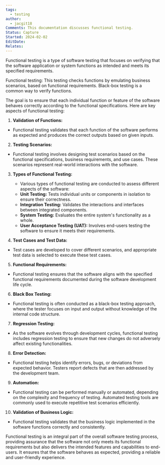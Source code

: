```yaml
---
tags:
  - testing
author:
  - jacgit18
Comments: This documentation discusses functional testing.
Status: Capture
Started: 2024-02-02
EditDate: 
Relates:
---
```

Functional testing is a type of software testing that focuses on verifying that the software application or system functions as intended and meets its specified requirements. 

Functional testing: This testing checks functions by emulating business scenarios, based on functional requirements. Black-box testing is a common way to verify functions. 

The goal is to ensure that each individual function or feature of the software behaves correctly according to the functional specifications. Here are key aspects of functional testing:  
  
1. **Validation of Functions:**  
- Functional testing validates that each function of the software performs as expected and produces the correct outputs based on given inputs.  
  
2. **Testing Scenarios:**  
- Functional testing involves designing test scenarios based on the functional specifications, business requirements, and use cases. These scenarios represent real-world interactions with the software.  
  
3. **Types of Functional Testing:**  
	- Various types of functional testing are conducted to assess different aspects of the software:  
	- **Unit Testing:** Tests individual units or components in isolation to ensure their correctness.  
	- **Integration Testing:** Validates the interactions and interfaces between integrated components.  
	- **System Testing:** Evaluates the entire system's functionality as a whole.  
	- **User Acceptance Testing (UAT):** Involves end-users testing the software to ensure it meets their requirements.  
  
4. **Test Cases and Test Data:**  
- Test cases are developed to cover different scenarios, and appropriate test data is selected to execute these test cases.  
  
5. **Functional Requirements:**  
- Functional testing ensures that the software aligns with the specified functional requirements documented during the software development life cycle.  
  
6. **Black Box Testing:**  
- Functional testing is often conducted as a black-box testing approach, where the tester focuses on input and output without knowledge of the internal code structure.  
  
7. **Regression Testing:**  
- As the software evolves through development cycles, functional testing includes regression testing to ensure that new changes do not adversely affect existing functionalities.  
  
8. **Error Detection:**  
- Functional testing helps identify errors, bugs, or deviations from expected behavior. Testers report defects that are then addressed by the development team.  
  
9. **Automation:**  
- Functional testing can be performed manually or automated, depending on the complexity and frequency of testing. Automated testing tools are commonly used to execute repetitive test scenarios efficiently.  
  
10. **Validation of Business Logic:**  
- Functional testing validates that the business logic implemented in the software functions correctly and consistently.  
  
Functional testing is an integral part of the overall software testing process, providing assurance that the software not only meets its functional requirements but also delivers the intended features and capabilities to end-users. It ensures that the software behaves as expected, providing a reliable and user-friendly experience.
